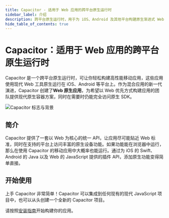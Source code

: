 ```yaml
---
title: Capacitor - 适用于 Web 应用的跨平台原生运行时
sidebar_label: 介绍
description: 跨平台原生运行时，用于为 iOS、Android 及其他平台构建原生渐进式 Web 应用
hide_table_of_contents: true
---
```


# Capacitor：适用于 Web 应用的跨平台原生运行时

Capacitor 是一个跨平台原生运行时，可让你轻松构建高性能移动应用，这些应用使用现代 Web 工具原生运行在 iOS、Android 等平台上。作为混合应用的新一代演进，Capacitor 创建了**Web 原生应用**，为希望以 Web 优先方式构建应用的团队提供现代原生容器方案，同时在需要时仍能完全访问原生 SDK。

![Capacitor 标志与背景](/img/v6/docs/capacitor-index.png)

## 简介

Capacitor 提供了一套以 Web 为核心的统一 API，让应用尽可能贴近 Web 标准，同时在支持的平台上访问丰富的原生设备功能。如果功能能在浏览器中运行，那么在使用 Capacitor 的移动应用中大概率也能运行。通过为 iOS 的 Swift、Android 的 Java 以及 Web 的 JavaScript 提供的插件 API，添加原生功能变得简单直接。

## 开始使用

上手 Capacitor 非常简单！Capacitor 可以集成到任何现有的现代 JavaScript 项目中，也可以从头创建一个全新的 Capacitor 项目。

请按照[安装指南](/main/getting-started/installation.md)开始构建你的应用。